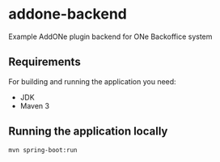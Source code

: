 # addone-backend

Example AddONe plugin backend for ONe Backoffice system

## Requirements

For building and running the application you need:
- JDK
- Maven 3

## Running the application locally

```shell
mvn spring-boot:run
```
